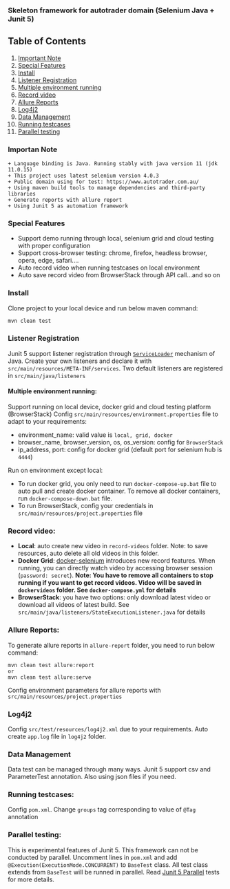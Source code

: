 ### Skeleton framework for autotrader domain (Selenium Java + Junit 5)

## Table of Contents
1. [Important Note](https://github.com/nnson0310/Autotrader_selenium_automation_framework#important-note)
2. [Special Features](https://github.com/nnson0310/Autotrader_selenium_automation_framework#parallel-testing)
3. [Install](https://github.com/nnson0310/Autotrader_selenium_automation_framework#parallel-testing)
4. [Listener Registration](https://github.com/nnson0310/Autotrader_selenium_automation_framework#listener-registration)
5. [Multiple environment running](https://github.com/nnson0310/Autotrader_selenium_automation_framework#multiple-environment-running)
6. [Record video](https://github.com/nnson0310/Autotrader_selenium_automation_framework#record-video)
7. [Allure Reports](https://github.com/nnson0310/Autotrader_selenium_automation_framework#allure-reports)
8. [Log4j2](https://github.com/nnson0310/Autotrader_selenium_automation_framework#log4j2)
9. [Data Management](https://github.com/nnson0310/Autotrader_selenium_automation_framework#data-management)
10. [Running testcases](https://github.com/nnson0310/Autotrader_selenium_automation_framework#running-testcases)
11. [Parallel testing](https://github.com/nnson0310/Autotrader_selenium_automation_framework#parallel-testing)

### Importan Note
````shell
+ Language binding is Java. Running stably with java version 11 (jdk 11.0.15)
+ This project uses latest selenium version 4.0.3
+ Public domain using for test: https://www.autotrader.com.au/
+ Using maven build tools to manage dependencies and third-party libraries
+ Generate reports with allure report
+ Using Junit 5 as automation framework
`````
### Special Features
+  Support demo running through local, selenium grid and cloud testing with proper configuration
+  Support cross-browser testing: chrome, firefox, headless browser, opera, edge, safari....
+  Auto record video when running testcases on local environment
+  Auto save record video from BrowserStack through API call...and so on

### Install
Clone project to your local device and run below maven command:
```sh
mvn clean test 
```
### Listener Registration
Junit 5 support listener registration through [`ServiceLoader`](https://junit.org/junit5/docs/current/user-guide/#launcher-api-listeners-custom) mechanism of Java. Create your own listeners and declare it with `src/main/resources/META-INF/services`. Two default listeners are registered in `src/main/java/listeners`

#### Multiple environment running:
Support running on local device, docker grid and cloud testing platform (BrowserStack)
Config `src/main/resources/environment.properties` file to adapt to your requirements:
+ environment_name: valid value is `local, grid, docker`
+ browser_name, browser_version, os, os_version: config for `BrowserStack`
+ ip_address, port: config for docker grid (default port for selenium hub is `4444`)

Run on environment except local:
- To run docker grid, you only need to run `docker-compose-up.bat` file to auto pull and create docker container. To remove all docker containers, run `docker-compose-down.bat` file.
- To run BrowserStack, config your credentials in `src/main/resources/project.properties` file

### Record video:
+ **Local**: auto create new video in `record-videos` folder. Note: to save resources, auto delete all old videos in this folder.
+ **Docker Grid**: [docker-selenium](https://github.com/SeleniumHQ/docker-selenium) introduces new record features. When running, you can directly watch video by accessing browser session (`password: secret`).
  **Note: You have to remove all containers to stop running if you want to get record videos. Video will be saved in `dockervideos` folder. See `docker-compose.yml` for details**
+ **BrowserStack**: you have two options: only download latest video or download all videos of latest build. See `src/main/java/listeners/StateExecutionListener.java` for details

### Allure Reports:
To generate allure reports in `allure-report` folder, you need to run below command:
```shell
mvn clean test allure:report
or
mvn clean test allure:serve
```
Config environment parameters for allure reports with `src/main/resources/project.properties`

### Log4j2
Config `src/test/resources/log4j2.xml` due to your requirements. Auto create `app.log` file in `log4j2` folder.

### Data Management
Data test can be managed through many ways. Junit 5 support csv and ParameterTest annotation. Also using json files if you need.

### Running testcases:
Config `pom.xml`. Change `groups` tag corresponding to value of `@Tag` annotation

### Parallel testing:
This is experimental features of Junit 5. This framework can not be conducted by parallel. Uncomment lines in `pom.xml` and add `@Execution(ExecutionMode.CONCURRENT)` to `BaseTest` class. All test class extends from `BaseTest` will be runned in parallel. Read [Junit 5 Parallel](https://junit.org/junit5/docs/snapshot/user-guide/#writing-tests-parallel-execution) tests for more details.
